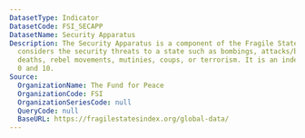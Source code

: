 ```yaml
---
DatasetType: Indicator
DatasetCode: FSI_SECAPP
DatasetName: Security Apparatus
Description: The Security Apparatus is a component of the Fragile State Index, which
  considers the security threats to a state such as bombings, attacks/battle-related
  deaths, rebel movements, mutinies, coups, or terrorism. It is an index scored between
  0 and 10.
Source:
  OrganizationName: The Fund for Peace
  OrganizationCode: FSI
  OrganizationSeriesCode: null
  QueryCode: null
  BaseURL: https://fragilestatesindex.org/global-data/
---
```


